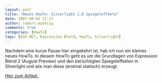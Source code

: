 ```yaml
---
layout: post
title: "Neues HowTo: Silverlight 1.0 Spiegeleffekte"
date: 2007-09-03 21:17
author: robert.muehsig
comments: true
categories: [HowTo]
tags: [ASP.NET, Expression Blend, HowTo, Silverlight]
---
```

<p>Nachdem eine kurze Pause hier eingekehrt ist, hab ich nun ein kleines neues HowTo. In diesem HowTo geht es um die Grundlagen von Expression Blend 2 (August Preview) und den berüchtigten Spiegeleffekten in Silverlight und wie man diese (erstmal statisch) erzeugt.</p> <p><a href="http://code-inside.de/blog/artikel/howto-microsoft-silverlight-10-spiegeleffekte-erzeugen/">Hier zum Artikel.</a></p>
